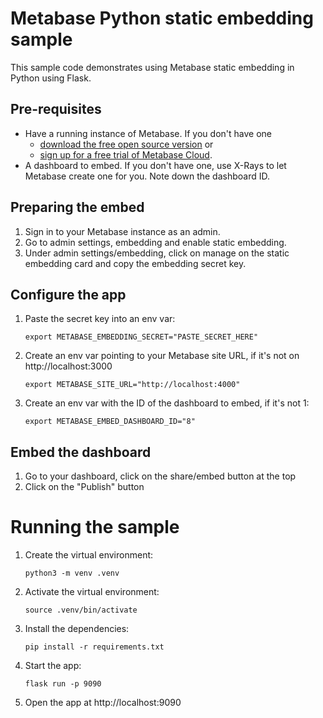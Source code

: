 # Metabase Python static embedding sample

This sample code demonstrates using Metabase static embedding in Python using Flask.

## Pre-requisites
* Have a running instance of Metabase. If you don't have one
  * [download the free open source version](https://www.metabase.com/start/oss/) or
  * [sign up for a free trial of Metabase Cloud](https://www.metabase.com/pricing/).
* A dashboard to embed. If you don't have one, use X-Rays to let Metabase create one for you. Note down the dashboard ID.

## Preparing the embed
1. Sign in to your Metabase instance as an admin. 
2. Go to admin settings, embedding and enable static embedding.
3. Under admin settings/embedding, click on manage on the static embedding card and copy the embedding secret key.

## Configure the app

1. Paste the secret key into an env var:
    ```
    export METABASE_EMBEDDING_SECRET="PASTE_SECRET_HERE"
    ```
2. Create an env var pointing to your Metabase site URL, if it's not on http://localhost:3000
    ```
    export METABASE_SITE_URL="http://localhost:4000"
    ```
3. Create an env var with the ID of the dashboard to embed, if it's not 1:
    ```
    export METABASE_EMBED_DASHBOARD_ID="8"
    ```

## Embed the dashboard
1. Go to your dashboard, click on the share/embed button at the top
2. Click on the "Publish" button

# Running the sample
1. Create the virtual environment:
    ```
    python3 -m venv .venv
    ```
2. Activate the virtual environment:
    ```
    source .venv/bin/activate
    ```
3. Install the dependencies:
    ```
    pip install -r requirements.txt
    ```
4. Start the app:
    ```
    flask run -p 9090
    ```
5. Open the app at http://localhost:9090
